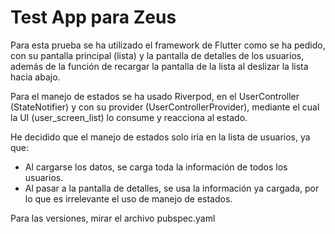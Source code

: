 # Test App para Zeus

Para esta prueba se ha utilizado el framework de Flutter como se ha pedido, con su pantalla principal (lista) 
y la pantalla de detalles de los usuarios, además de la función de recargar la pantalla de la lista al deslizar
la lista hacia abajo.

Para el manejo de estados se ha usado Riverpod, en el UserController (StateNotifier) y con su provider (UserControllerProvider),
mediante el cual la UI (user_screen_list) lo consume y reacciona al estado.

He decidido que el manejo de estados solo iría en la lista de usuarios, ya que:

- Al cargarse los datos, se carga toda la información de todos los usuarios.
- Al pasar a la pantalla de detalles, se usa la información ya cargada, por lo que es irrelevante el uso de manejo de estados.

Para las versiones, mirar el archivo pubspec.yaml
